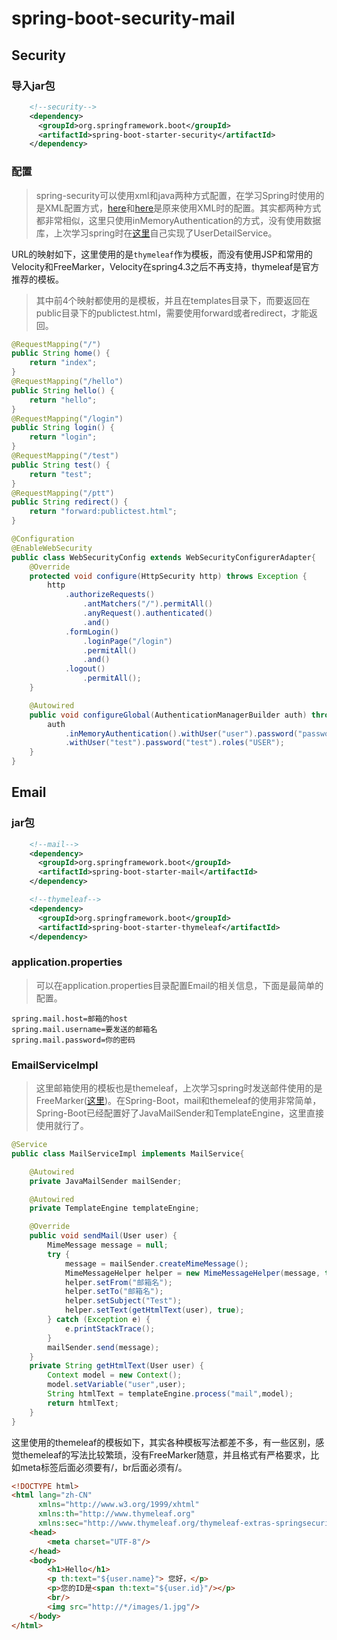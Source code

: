 # spring-boot-security-mail

## Security

### 导入jar包

``` xml
    <!--security-->
    <dependency>
      <groupId>org.springframework.boot</groupId>
      <artifactId>spring-boot-starter-security</artifactId>
    </dependency>
```
### 配置

> spring-security可以使用xml和java两种方式配置，在学习Spring时使用的是XML配置方式，[here](https://gerry-yu.github.io/2016/10/22/Spring-security/)和[here](https://gerry-yu.github.io/2016/10/23/Spring-Security-Remember-me/)是原来使用XML时的配置。其实都两种方式都非常相似，这里只使用inMemoryAuthentication的方式，没有使用数据库，上次学习spring时在[这里](https://gerry-yu.github.io/2016/10/26/spring-security-UserDetailService/)自己实现了UserDetailService。  

URL的映射如下，这里使用的是`thymeleaf`作为模板，而没有使用JSP和常用的Velocity和FreeMarker，Velocity在spring4.3之后不再支持，thymeleaf是官方推荐的模板。

> 其中前4个映射都使用的是模板，并且在templates目录下，而要返回在public目录下的publictest.html，需要使用forward或者redirect，才能返回。

``` java
@RequestMapping("/")
public String home() {
    return "index";
}
@RequestMapping("/hello")
public String hello() {
    return "hello";
}
@RequestMapping("/login")
public String login() {
    return "login";
}
@RequestMapping("/test")
public String test() {
    return "test";
}
@RequestMapping("/ptt")
public String redirect() {
    return "forward:publictest.html";
}
```

``` java
@Configuration
@EnableWebSecurity
public class WebSecurityConfig extends WebSecurityConfigurerAdapter{
    @Override
    protected void configure(HttpSecurity http) throws Exception {
        http
            .authorizeRequests()
                .antMatchers("/").permitAll()
                .anyRequest().authenticated()
                .and()
            .formLogin()
                .loginPage("/login")
                .permitAll()
                .and()
            .logout()
                .permitAll();
    }

    @Autowired
    public void configureGlobal(AuthenticationManagerBuilder auth) throws Exception {
        auth
            .inMemoryAuthentication().withUser("user").password("password").roles("USER").and()
            .withUser("test").password("test").roles("USER");
    }
}
```

## Email

### jar包

``` xml
    <!--mail-->
    <dependency>
      <groupId>org.springframework.boot</groupId>
      <artifactId>spring-boot-starter-mail</artifactId>
    </dependency>

    <!--thymeleaf-->
    <dependency>
      <groupId>org.springframework.boot</groupId>
      <artifactId>spring-boot-starter-thymeleaf</artifactId>
    </dependency>
```

### application.properties

> 可以在application.properties目录配置Email的相关信息，下面是最简单的配置。

``` properties
spring.mail.host=邮箱的host
spring.mail.username=要发送的邮箱名
spring.mail.password=你的密码
```

### EmailServiceImpl

> 这里邮箱使用的模板也是themeleaf，上次学习spring时发送邮件使用的是FreeMarker([这里](https://gerry-yu.github.io/2016/10/26/Spring-Mail/))。在Spring-Boot，mail和themeleaf的使用非常简单，Spring-Boot已经配置好了JavaMailSender和TemplateEngine，这里直接使用就行了。

``` java
@Service
public class MailServiceImpl implements MailService{

    @Autowired
    private JavaMailSender mailSender;

    @Autowired
    private TemplateEngine templateEngine;

    @Override
    public void sendMail(User user) {
        MimeMessage message = null;
        try {
            message = mailSender.createMimeMessage();
            MimeMessageHelper helper = new MimeMessageHelper(message, true, "UTF-8");
            helper.setFrom("邮箱名");
            helper.setTo("邮箱名");
            helper.setSubject("Test");
            helper.setText(getHtmlText(user), true);
        } catch (Exception e) {
            e.printStackTrace();
        }
        mailSender.send(message);
    }
    private String getHtmlText(User user) {
        Context model = new Context();
        model.setVariable("user",user);
        String htmlText = templateEngine.process("mail",model);
        return htmlText;
    }
}
```

这里使用的themeleaf的模板如下，其实各种模板写法都差不多，有一些区别，感觉themeleaf的写法比较繁琐，没有FreeMarker随意，并且格式有严格要求，比如meta标签后面必须要有/，br后面必须有/。

``` html
<!DOCTYPE html>
<html lang="zh-CN"
      xmlns="http://www.w3.org/1999/xhtml"
      xmlns:th="http://www.thymeleaf.org"
      xmlns:sec="http://www.thymeleaf.org/thymeleaf-extras-springsecurity3">
    <head>
        <meta charset="UTF-8"/>
    </head>
    <body>
        <h1>Hello</h1>
        <p th:text="${user.name}"> 您好，</p>
        <p>您的ID是<span th:text="${user.id}"/></p>
        <br/>
        <img src="http://*/images/1.jpg"/>
    </body>
</html>
```




